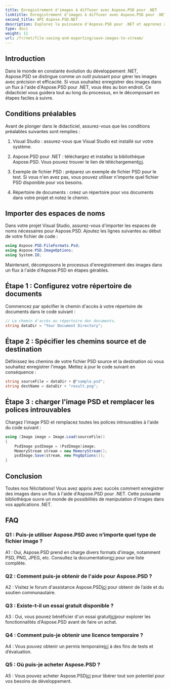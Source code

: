 ```yaml
---
title: Enregistrement d'images à diffuser avec Aspose.PSD pour .NET
linktitle: Enregistrement d'images à diffuser avec Aspose.PSD pour .NET
second_title: API Aspose.PSD.NET
description: Explorez la puissance d'Aspose.PSD pour .NET et apprenez à enregistrer des images dans un flux sans effort. Suivez notre guide étape par étape pour une intégration transparente.
type: docs
weight: 11
url: /fr/net/file-saving-and-exporting/save-images-to-stream/
---
```

## Introduction

Dans le monde en constante évolution du développement .NET, Aspose.PSD se distingue comme un outil puissant pour gérer les images avec précision et efficacité. Si vous souhaitez enregistrer des images dans un flux à l'aide d'Aspose.PSD pour .NET, vous êtes au bon endroit. Ce didacticiel vous guidera tout au long du processus, en le décomposant en étapes faciles à suivre.

## Conditions préalables

Avant de plonger dans le didacticiel, assurez-vous que les conditions préalables suivantes sont remplies :

1. Visual Studio : assurez-vous que Visual Studio est installé sur votre système.

2.  Aspose.PSD pour .NET : téléchargez et installez la bibliothèque Aspose.PSD. Vous pouvez trouver le lien de téléchargement[ici](https://releases.aspose.com/psd/net/).

3. Exemple de fichier PSD : préparez un exemple de fichier PSD pour le test. Si vous n'en avez pas, vous pouvez utiliser n'importe quel fichier PSD disponible pour vos besoins.

4. Répertoire de documents : créez un répertoire pour vos documents dans votre projet et notez le chemin.

## Importer des espaces de noms

Dans votre projet Visual Studio, assurez-vous d'importer les espaces de noms nécessaires pour Aspose.PSD. Ajoutez les lignes suivantes au début de votre fichier de code :

```csharp
using Aspose.PSD.FileFormats.Psd;
using Aspose.PSD.ImageOptions;
using System.IO;
```

Maintenant, décomposons le processus d'enregistrement des images dans un flux à l'aide d'Aspose.PSD en étapes gérables.

## Étape 1 : Configurez votre répertoire de documents

Commencez par spécifier le chemin d'accès à votre répertoire de documents dans le code suivant :

```csharp
// Le chemin d'accès au répertoire des documents.
string dataDir = "Your Document Directory";
```

## Étape 2 : Spécifier les chemins source et de destination

Définissez les chemins de votre fichier PSD source et la destination où vous souhaitez enregistrer l'image. Mettez à jour le code suivant en conséquence :

```csharp
string sourceFile = dataDir + @"sample.psd";
string destName = dataDir + "result.png";
```

## Étape 3 : charger l'image PSD et remplacer les polices introuvables

Chargez l'image PSD et remplacez toutes les polices introuvables à l'aide du code suivant :

```csharp
using (Image image = Image.Load(sourceFile))
{
    PsdImage psdImage = (PsdImage)image;
    MemoryStream stream = new MemoryStream();
    psdImage.Save(stream, new PngOptions());
}
```

## Conclusion

Toutes nos félicitations! Vous avez appris avec succès comment enregistrer des images dans un flux à l'aide d'Aspose.PSD pour .NET. Cette puissante bibliothèque ouvre un monde de possibilités de manipulation d'images dans vos applications .NET.

## FAQ

### Q1 : Puis-je utiliser Aspose.PSD avec n’importe quel type de fichier image ?

 A1 : Oui, Aspose.PSD prend en charge divers formats d'image, notamment PSD, PNG, JPEG, etc. Consultez la documentation[ici](https://reference.aspose.com/psd/net/) pour une liste complète.

### Q2 : Comment puis-je obtenir de l'aide pour Aspose.PSD ?

 A2 : Visitez le forum d'assistance Aspose.PSD[ici](https://forum.aspose.com/c/psd/34) pour obtenir de l’aide et du soutien communautaire.

### Q3 : Existe-t-il un essai gratuit disponible ?

 A3 : Oui, vous pouvez bénéficier d'un essai gratuit[ici](https://releases.aspose.com/)pour explorer les fonctionnalités d'Aspose.PSD avant de faire un achat.

### Q4 : Comment puis-je obtenir une licence temporaire ?

 A4 : Vous pouvez obtenir un permis temporaire[ici](https://purchase.aspose.com/temporary-license/) à des fins de tests et d’évaluation.

### Q5 : Où puis-je acheter Aspose.PSD ?

 A5 : Vous pouvez acheter Aspose.PSD[ici](https://purchase.aspose.com/buy) pour libérer tout son potentiel pour vos besoins de développement.